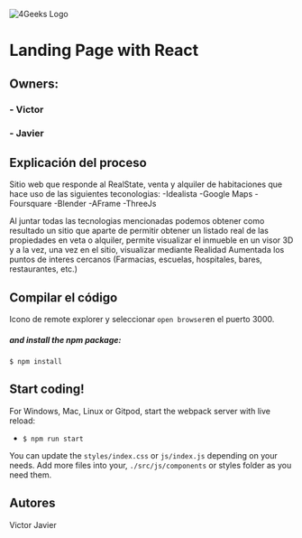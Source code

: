![4Geeks Logo](https://4geeksacademy.com//images/4geeks-logo.png)
# Landing Page with React
## Owners:
###     - Victor 
###     - Javier 

## Explicación del proceso
Sitio web que responde al RealState, venta y alquiler de habitaciones que hace uso de las siguientes teconologias:
-Idealista
-Google Maps
-Foursquare
-Blender
-AFrame
-ThreeJs

Al juntar todas las tecnologias mencionadas podemos obtener como resultado un sitio que aparte de permitir obtener un listado real de las propiedades en veta o alquiler, permite visualizar el inmueble en un visor 3D y a la vez, una vez en el sitio, visualizar mediante Realidad Aumentada los puntos de interes cercanos (Farmacias, escuelas, hospitales, bares, restaurantes, etc.)
## Compilar el código
Icono de remote explorer y seleccionar ``open browser``en el puerto 3000.

##### and install the npm package:
```
$ npm install
```

## Start coding!

For Windows, Mac, Linux or Gitpod, start the webpack server with live reload:
- `$ npm run start`

You can update the `styles/index.css` or `js/index.js` depending on your needs.
Add more files into your, `./src/js/components` or styles folder as you need them.

## Autores
Victor
Javier
